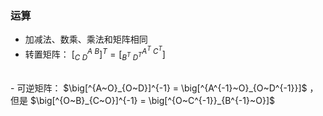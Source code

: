 
### 运算
- 加减法、数乘、乘法和矩阵相同
- 转置矩阵： $\big[^{A~B}_{C~D}]^T = \big[^{A^T~C^T}_{B^T~D^T}]$
<br>
- 可逆矩阵： $\big[^{A~O}_{O~D}]^{-1} = \big[^{A^{-1}~O}_{O~D^{-1}}]$ ， 但是 $\big[^{O~B}_{C~O}]^{-1} = \big[^{O~C^{-1}}_{B^{-1}~O}]$ 
